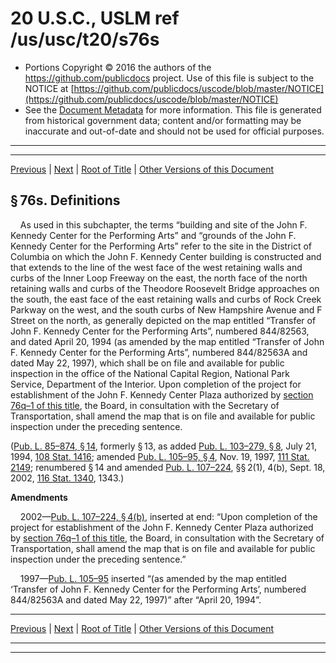 ---
---

# 20 U.S.C., USLM ref /us/usc/t20/s76s

* Portions Copyright © 2016 the authors of the https://github.com/publicdocs project.
  Use of this file is subject to the NOTICE at [https://github.com/publicdocs/uscode/blob/master/NOTICE](https://github.com/publicdocs/uscode/blob/master/NOTICE)
* See the [Document Metadata](././../../../../..//README.md) for more information.
  This file is generated from historical government data; content and/or formatting may be inaccurate and out-of-date and should not be used for official purposes.

----------
----------

[Previous](./../../../../..//us/usc/t20/ch3/schV/m__us_usc_t20_s76r.md) | [Next](./../../../../..//us/usc/t20/ch3/schVI/m__us_usc_t20_ch3_schVI.md) | [Root of Title](./../../../../../) | [Other Versions of this Document](https://publicdocs.github.io/go/links?ns=uslm&ref=%2Fus%2Fusc%2Ft20%2Fs76s)

## § 76s. Definitions

    As used in this subchapter, the terms “building and site of the John F. Kennedy Center for the Performing Arts” and “grounds of the John F. Kennedy Center for the Performing Arts” refer to the site in the District of Columbia on which the John F. Kennedy Center building is constructed and that extends to the line of the west face of the west retaining walls and curbs of the Inner Loop Freeway on the east, the north face of the north retaining walls and curbs of the Theodore Roosevelt Bridge approaches on the south, the east face of the east retaining walls and curbs of Rock Creek Parkway on the west, and the south curbs of New Hampshire Avenue and F Street on the north, as generally depicted on the map entitled “Transfer of John F. Kennedy Center for the Performing Arts”, numbered 844/82563, and dated April 20, 1994 (as amended by the map entitled “Transfer of John F. Kennedy Center for the Performing Arts”, numbered 844/82563A and dated May 22, 1997), which shall be on file and available for public inspection in the office of the National Capital Region, National Park Service, Department of the Interior. Upon completion of the project for establishment of the John F. Kennedy Center Plaza authorized by [section 76q–1 of this title][/us/usc/t20/s76q–1], the Board, in consultation with the Secretary of Transportation, shall amend the map that is on file and available for public inspection under the preceding sentence.

([Pub. L. 85–874, § 14][/us/pl/85/874/s14], formerly § 13, as added [Pub. L. 103–279, § 8][/us/pl/103/279/s8], July 21, 1994, [108 Stat. 1416][/us/stat/108/1416]; amended [Pub. L. 105–95, § 4][/us/pl/105/95/s4], Nov. 19, 1997, [111 Stat. 2149][/us/stat/111/2149]; renumbered § 14 and amended [Pub. L. 107–224][/us/pl/107/224], §§ 2(1), 4(b), Sept. 18, 2002, [116 Stat. 1340][/us/stat/116/1340], 1343.)

 __Amendments__ 

    2002—[Pub. L. 107–224, § 4(b)][/us/pl/107/224/s4/b], inserted at end: “Upon completion of the project for establishment of the John F. Kennedy Center Plaza authorized by [section 76q–1 of this title][/us/usc/t20/s76q–1], the Board, in consultation with the Secretary of Transportation, shall amend the map that is on file and available for public inspection under the preceding sentence.”

    1997—[Pub. L. 105–95][/us/pl/105/95] inserted “(as amended by the map entitled ‘Transfer of John F. Kennedy Center for the Performing Arts’, numbered 844/82563A and dated May 22, 1997)” after “April 20, 1994”.

----------

[Previous](./../../../../..//us/usc/t20/ch3/schV/m__us_usc_t20_s76r.md) | [Next](./../../../../..//us/usc/t20/ch3/schVI/m__us_usc_t20_ch3_schVI.md) | [Root of Title](./../../../../../) | [Other Versions of this Document](https://publicdocs.github.io/go/links?ns=uslm&ref=%2Fus%2Fusc%2Ft20%2Fs76s)

----------
----------

[/us/usc/t20/s76q–1]: https://publicdocs.github.io/go/links?ns=uslm&ref=%2Fus%2Fusc%2Ft20%2Fs76q%E2%80%931
[/us/pl/85/874/s14]: https://publicdocs.github.io/go/links?ns=uslm&ref=%2Fus%2Fpl%2F85%2F874%2Fs14
[/us/pl/103/279/s8]: https://publicdocs.github.io/go/links?ns=uslm&ref=%2Fus%2Fpl%2F103%2F279%2Fs8
[/us/stat/108/1416]: https://publicdocs.github.io/go/links?ns=uslm&ref=%2Fus%2Fstat%2F108%2F1416
[/us/pl/105/95/s4]: https://publicdocs.github.io/go/links?ns=uslm&ref=%2Fus%2Fpl%2F105%2F95%2Fs4
[/us/stat/111/2149]: https://publicdocs.github.io/go/links?ns=uslm&ref=%2Fus%2Fstat%2F111%2F2149
[/us/pl/107/224]: https://publicdocs.github.io/go/links?ns=uslm&ref=%2Fus%2Fpl%2F107%2F224
[/us/stat/116/1340]: https://publicdocs.github.io/go/links?ns=uslm&ref=%2Fus%2Fstat%2F116%2F1340
[/us/pl/107/224/s4/b]: https://publicdocs.github.io/go/links?ns=uslm&ref=%2Fus%2Fpl%2F107%2F224%2Fs4%2Fb
[/us/usc/t20/s76q–1]: https://publicdocs.github.io/go/links?ns=uslm&ref=%2Fus%2Fusc%2Ft20%2Fs76q%E2%80%931
[/us/pl/105/95]: https://publicdocs.github.io/go/links?ns=uslm&ref=%2Fus%2Fpl%2F105%2F95


